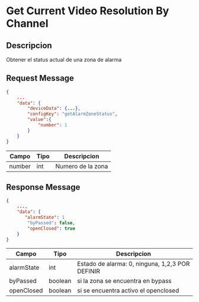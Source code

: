 # Get Current Video Resolution By Channel

## Descripcion

Obtener el status actual de una zona de alarma

## Request Message

```json
{
    ...
    "data": {
        "deviceData": {...},
        "configKey": "getAlarmZoneStatus",
        "value":{
            "number": 1
        }
    }
}
```

| Campo  | Tipo | Descripcion       |
| ------ | ---- | ----------------- |
| number | int  | Numero de la zona |

## Response Message

```json
{
    ...,
    "data": {
       "alarmState": 1
        "byPassed": false,
        "openClosed": true
    }
}
```

| Campo      | Tipo    | Descripcion                                     |
| ---------- | ------- | ----------------------------------------------- |
| alarmState | int     | Estado de alarma: 0, ninguna, 1,2,3 POR DEFINIR |
| byPassed   | boolean | si la zona se encuentra en bypass               |
| openClosed | boolean | si se encuentra activo el openclosed            |
